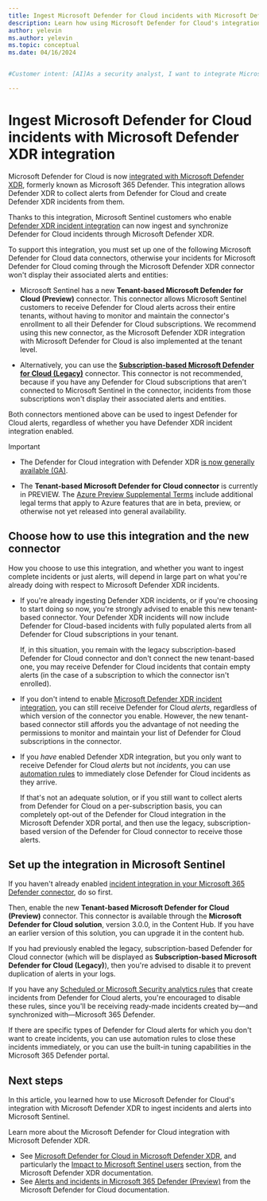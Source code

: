 ```yaml
---
title: Ingest Microsoft Defender for Cloud incidents with Microsoft Defender XDR integration
description: Learn how using Microsoft Defender for Cloud's integration with Microsoft Defender XDR lets you ingest Microsoft Defender for Cloud incidents through Microsoft Defender XDR. This lets you add Defender for Cloud incidents to your Microsoft Sentinel incidents queue while seamlessly applying  Defender XDR's strengths to help investigate all your cloud workload security incidents.
author: yelevin
ms.author: yelevin
ms.topic: conceptual
ms.date: 04/16/2024


#Customer intent: [AI]As a security analyst, I want to integrate Microsoft Defender for Cloud with Microsoft Defender XDR so that I can ingest and synchronize incidents and alerts into Microsoft Sentinel for comprehensive threat detection and response.

---
```


# Ingest Microsoft Defender for Cloud incidents with Microsoft Defender XDR integration

Microsoft Defender for Cloud is now [integrated with Microsoft Defender XDR](/microsoft-365/security/defender/microsoft-365-security-center-defender-cloud), formerly known as Microsoft 365 Defender. This integration allows Defender XDR to collect alerts from Defender for Cloud and create Defender XDR incidents from them.

Thanks to this integration, Microsoft Sentinel customers who enable [Defender XDR incident integration](microsoft-365-defender-sentinel-integration.md) can now ingest and synchronize Defender for Cloud incidents through Microsoft Defender XDR.

To support this integration, you must set up one of the following Microsoft Defender for Cloud data connectors, otherwise your incidents for Microsoft Defender for Cloud coming through the Microsoft Defender XDR connector won't display their associated alerts and entities:

- Microsoft Sentinel has a new **Tenant-based Microsoft Defender for Cloud (Preview)** connector. This connector allows Microsoft Sentinel customers to receive Defender for Cloud alerts across their entire tenants, without having to monitor and maintain the connector's enrollment to all their Defender for Cloud subscriptions. We recommend using this new connector, as the Microsoft Defender XDR integration with Microsoft Defender for Cloud is also implemented at the tenant level.

- Alternatively, you can use the [**Subscription-based Microsoft Defender for Cloud (Legacy)**](connect-defender-for-cloud.md) connector. This connector is not recommended, because if you have any Defender for Cloud subscriptions that aren't connected to Microsoft Sentinel in the connector, incidents from those subscriptions won't display their associated alerts and entities.

Both connectors mentioned above can be used to ingest Defender for Cloud alerts, regardless of whether you have Defender XDR incident integration enabled.

> [!IMPORTANT]
> - The Defender for Cloud integration with Defender XDR [is now generally available (GA)](/azure/defender-for-cloud/release-notes-archive#general-availability-of-defender-for-clouds-integration-with-microsoft-defender-xdr).
> 
> - The **Tenant-based Microsoft Defender for Cloud connector** is currently in PREVIEW. The [Azure Preview Supplemental Terms](https://azure.microsoft.com/support/legal/preview-supplemental-terms/) include additional legal terms that apply to Azure features that are in beta, preview, or otherwise not yet released into general availability.   

## Choose how to use this integration and the new connector

How you choose to use this integration, and whether you want to ingest complete incidents or just alerts, will depend in large part on what you're already doing with respect to Microsoft Defender XDR incidents.

- If you're already ingesting Defender XDR incidents, or if you're choosing to start doing so now, you're strongly advised to enable this new tenant-based connector. Your Defender XDR incidents will now include Defender for Cloud-based incidents with fully populated alerts from all Defender for Cloud subscriptions in your tenant.

    If, in this situation, you remain with the legacy subscription-based Defender for Cloud connector and don't connect the new tenant-based one, you may receive Defender for Cloud incidents that contain empty alerts (in the case of a subscription to which the connector isn't enrolled).

- If you don't intend to enable [Microsoft Defender XDR incident integration](microsoft-365-defender-sentinel-integration.md), you can still receive Defender for Cloud *alerts*, regardless of which version of the connector you enable. However, the new tenant-based connector still affords you the advantage of not needing the permissions to monitor and maintain your list of Defender for Cloud subscriptions in the connector.

- If you *have* enabled Defender XDR integration, but you only want to receive Defender for Cloud *alerts* but not *incidents*, you can use [automation rules](create-manage-use-automation-rules.md) to immediately close Defender for Cloud incidents as they arrive.

    If that's not an adequate solution, or if you still want to collect alerts from Defender for Cloud on a per-subscription basis, you can completely opt-out of the Defender for Cloud integration in the Microsoft Defender XDR portal, and then use the legacy, subscription-based version of the Defender for Cloud connector to receive those alerts.

## Set up the integration in Microsoft Sentinel

If you haven't already enabled [incident integration in your Microsoft 365 Defender connector](connect-microsoft-365-defender.md), do so first.

Then, enable the new **Tenant-based Microsoft Defender for Cloud (Preview)** connector. This connector is available through the **Microsoft Defender for Cloud solution**, version 3.0.0, in the Content Hub. If you have an earlier version of this solution, you can upgrade it in the content hub.

If you had previously enabled the legacy, subscription-based Defender for Cloud connector (which will be displayed as **Subscription-based Microsoft Defender for Cloud (Legacy)**), then you're advised to disable it to prevent duplication of alerts in your logs.

If you have any [Scheduled or Microsoft Security analytics rules](detect-threats-built-in.md) that create incidents from Defender for Cloud alerts, you're encouraged to disable these rules, since you'll be receiving ready-made incidents created by&mdash;and synchronized with&mdash;Microsoft 365 Defender.

If there are specific types of Defender for Cloud alerts for which you don't want to create incidents, you can use automation rules to close these incidents immediately, or you can use the built-in tuning capabilities in the Microsoft 365 Defender portal.

## Next steps

In this article, you learned how to use Microsoft Defender for Cloud's integration with Microsoft Defender XDR to ingest incidents and alerts into Microsoft Sentinel.

Learn more about the Microsoft Defender for Cloud integration with Microsoft Defender XDR.
- See [Microsoft Defender for Cloud in Microsoft Defender XDR](/microsoft-365/security/defender/microsoft-365-security-center-defender-cloud), and particularly the [Impact to Microsoft Sentinel users](/microsoft-365/security/defender/microsoft-365-security-center-defender-cloud#impact-to-microsoft-sentinel-users) section, from the Microsoft Defender XDR documentation.
- See [Alerts and incidents in Microsoft 365 Defender (Preview)](/azure/defender-for-cloud/concept-integration-365) from the Microsoft Defender for Cloud documentation.
